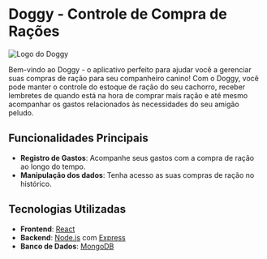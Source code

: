 # Doggy - Controle de Compra de Rações

![Logo do Doggy]([https://exemplo.com/logo-do-doggy.png](https://drive.google.com/file/d/1514ogzgqO6utW35FEPB8ntxGqcUNqaqI/view?usp=sharing))

Bem-vindo ao Doggy - o aplicativo perfeito para ajudar você a gerenciar suas compras de ração para seu companheiro canino! Com o Doggy, você pode manter o controle do estoque de ração do seu cachorro, receber lembretes de quando está na hora de comprar mais ração e até mesmo acompanhar os gastos relacionados às necessidades do seu amigão peludo.

## Funcionalidades Principais

- **Registro de Gastos**: Acompanhe seus gastos com a compra de ração ao longo do tempo.
- **Manipulação dos dados**: Tenha acesso as suas compras de ração no histórico.

## Tecnologias Utilizadas

- **Frontend**: [React](https://react.dev/)
- **Backend**: [Node.js](https://nodejs.org/) com [Express](https://expressjs.com/)
- **Banco de Dados**: [MongoDB](https://www.mongodb.com/)

